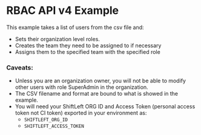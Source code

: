 # RBAC API v4 Example

This example takes a list of users from the csv file and:

* Sets their organization level roles.
* Creates the team they need to be assigned to if necessary
* Assigns them to the specified team with the specified role

### Caveats:

* Unless you are an organization owner, you will not be able to modify other users with role SuperAdmin in the organization.
* The CSV filename and format are bound to what is showed in the example.
* You will need your ShiftLeft ORG ID and Access Token (personal access token not CI token) exported in your environment as:
  * `SHIFTLEFT_ORG_ID`
  * `SHIFTLEFT_ACCESS_TOKEN` 


